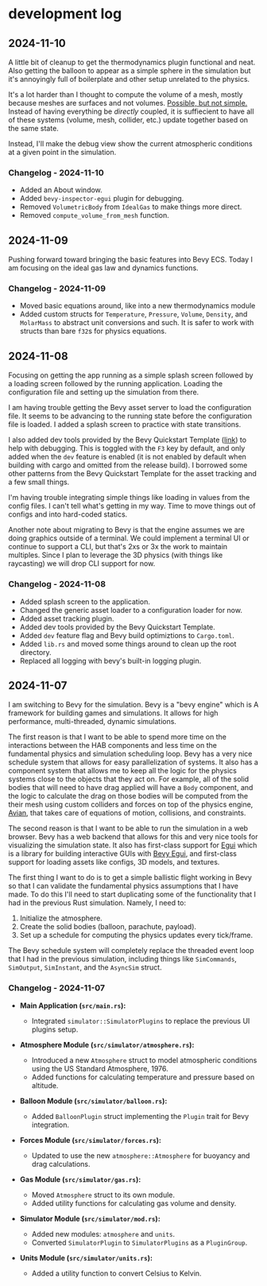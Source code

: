 # development log

## 2024-11-10

A little bit of cleanup to get the thermodynamics plugin functional and neat.
Also getting the balloon to appear as a simple sphere in the simulation but it's
annoyingly full of boilerplate and other setup unrelated to the physics.

It's a lot harder than I thought to compute the volume of a mesh, mostly because
meshes are surfaces and not volumes.
[Possible, but not simple.](https://github.com/dimforge/parry/blob/68abfc1c22c0beb6d8eba11d57acbb29b4837577/src/mass_properties/mass_properties_trimesh3d.rs#L155)
Instead of having everything be _directly_ coupled, it is suffiecient to have
all of these systems (volume, mesh, collider, etc.) update together based on
the same state.

Instead, I'll make the debug view show the current atmospheric conditions at a
given point in the simulation.

### Changelog - 2024-11-10

- Added an About window.
- Added `bevy-inspector-egui` plugin for debugging.
- Removed `VolumetricBody` from `IdealGas` to make things more direct.
- Removed `compute_volume_from_mesh` function.

## 2024-11-09

Pushing forward toward bringing the basic features into Bevy ECS. Today I am
focusing on the ideal gas law and dynamics functions.

### Changelog - 2024-11-09

- Moved basic equations around, like into a new thermodynamics module
- Added custom structs for `Temperature`, `Pressure`, `Volume`, `Density`, and
  `MolarMass` to abstract unit conversions and such. It is safer to work with
  structs than bare `f32`s for physics equations.

## 2024-11-08

Focusing on getting the app running as a simple splash screen followed by a
loading screen followed by the running application. Loading the configuration
file and setting up the simulation from there.

I am having trouble getting the Bevy asset server to load the configuration
file. It seems to be advancing to the running state before the configuration
file is loaded. I added a splash screen to practice with state transitions.

I also added dev tools provided by the Bevy Quickstart Template
([link](https://github.com/TheBevyFlock/bevy_new_2d/blob/main/src/dev_tools.rs))
to help with debugging. This is toggled with the `F3` key by default, and only
added when the `dev` feature is enabled (it is not enabled by default when
building with cargo and omitted from the release build). I borrowed some other
patterns from the Bevy Quickstart Template for the asset tracking and a few
small things.

I'm having trouble integrating simple things like loading in values from the
config files. I can't tell what's getting in my way. Time to move things out of
configs and into hard-coded statics.

Another note about migrating to Bevy is that the engine assumes we are doing
graphics outside of a terminal. We could implement a terminal UI or continue to
support a CLI, but that's 2xs or 3x the work to maintain multiples. Since I plan
to leverage the 3D physics (with things like raycasting) we will drop CLI
support for now.

### Changelog - 2024-11-08

- Added splash screen to the application.
- Changed the generic asset loader to a configuration loader for now.
- Added asset tracking plugin.
- Added dev tools provided by the Bevy Quickstart Template.
- Added `dev` feature flag and Bevy build optimiztions to `Cargo.toml`.
- Added `lib.rs` and moved some things around to clean up the root directory.
- Replaced all logging with bevy's built-in logging plugin.

## 2024-11-07

I am switching to Bevy for the simulation. Bevy is a "bevy engine" which is A
framework for building games and simulations. It allows for high performance,
multi-threaded, dynamic simulations.

The first reason is that I want to be able to spend more time on the
interactions between the HAB components and less time on the fundamental physics
and simulation scheduling loop. Bevy has a very nice schedule system that allows
for easy parallelization of systems. It also has a component system that allows
me to keep all the logic for the physics systems close to the objects that they
act on. For example, all of the solid bodies that will need to have drag applied
will have a `Body` component, and the logic to calculate the drag on those
bodies will be computed from the their mesh using custom colliders and forces on
top of the physics engine, [Avian](https://github.com/Jondolf/avian), that takes
care of equations of motion, collisions, and constraints.

The second reason is that I want to be able to run the simulation in a web
browser. Bevy has a web backend that allows for this and very nice tools for
visualizing the simulation state. It also has first-class support for
[Egui](https://github.com/emilk/egui) which is a library for building
interactive GUIs with [Bevy Egui](https://github.com/mvlabat/bevy_egui), and
first-class support for loading assets like configs, 3D models, and textures.

The first thing I want to do is to get a simple ballistic flight working in
Bevy so that I can validate the fundamental physics assumptions that I have
made. To do this I'll need to start duplicating some of the functionality that
I had in the previous Rust simulation. Namely, I need to:

1. Initialize the atmosphere.
2. Create the solid bodies (balloon, parachute, payload).
3. Set up a schedule for computing the physics updates every tick/frame.

The Bevy schedule system will completely replace the threaded event loop that I
had in the previous simulation, including things like `SimCommands`,
`SimOutput`, `SimInstant`, and the `AsyncSim` struct.

### Changelog - 2024-11-07

- **Main Application (`src/main.rs`):**
  - Integrated `simulator::SimulatorPlugins` to replace the previous UI plugins
    setup.

- **Atmosphere Module (`src/simulator/atmosphere.rs`):**
  - Introduced a new `Atmosphere` struct to model atmospheric conditions using
    the US Standard Atmosphere, 1976.
  - Added functions for calculating temperature and pressure based on altitude.

- **Balloon Module (`src/simulator/balloon.rs`):**
  - Added `BalloonPlugin` struct implementing the `Plugin` trait for Bevy
    integration.

- **Forces Module (`src/simulator/forces.rs`):**
  - Updated to use the new `atmosphere::Atmosphere` for buoyancy and drag
    calculations.

- **Gas Module (`src/simulator/gas.rs`):**
  - Moved `Atmosphere` struct to its own module.
  - Added utility functions for calculating gas volume and density.

- **Simulator Module (`src/simulator/mod.rs`):**
  - Added new modules: `atmosphere` and `units`.
  - Converted `SimulatorPlugin` to `SimulatorPlugins` as a `PluginGroup`.

- **Units Module (`src/simulator/units.rs`):**
  - Added a utility function to convert Celsius to Kelvin.
